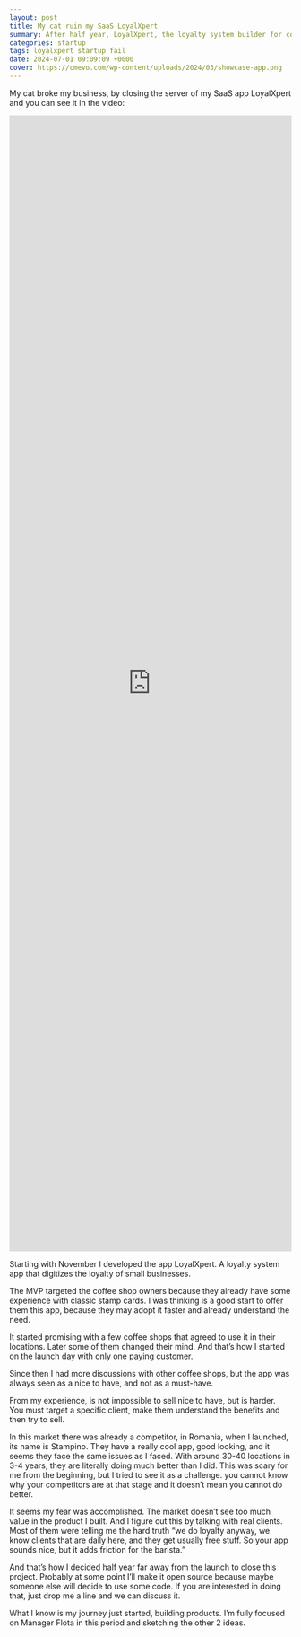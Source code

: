 ```yaml
---
layout: post
title: My cat ruin my SaaS LoyalXpert
summary: After half year, LoyalXpert, the loyalty system builder for coffee shop oweners is shutdown
categories: startup
tags: loyalxpert startup fail
date: 2024-07-01 09:09:09 +0000
cover: https://cmevo.com/wp-content/uploads/2024/03/showcase-app.png
---
```


My cat broke my business, by closing the server of my SaaS app LoyalXpert and you can see it in the video:

<iframe src="https://www.linkedin.com/embed/feed/update/urn:li:ugcPost:7204359571031617536" height="2024" width="504" frameborder="0" allowfullscreen="" title="Anunț înglobat"></iframe>

Starting with November I developed the app LoyalXpert. A loyalty system app that digitizes the loyalty of small businesses.

The MVP targeted the coffee shop owners because they already have some experience with classic stamp cards. I was thinking is a good start to offer them this app, because they may adopt it faster and already understand the need.

It started promising with a few coffee shops that agreed to use it in their locations. Later some of them changed their mind. And that’s how I started on the launch day with only one paying customer.

Since then I had more discussions with other coffee shops, but the app was always seen as a nice to have, and not as a must-have.

From my experience, is not impossible to sell nice to have, but is harder. You must target a specific client, make them understand the benefits and then try to sell.

In this market there was already a competitor, in Romania, when I launched, its name is Stampino. They have a really cool app, good looking, and it seems they face the same issues as I faced. With around 30-40 locations in 3-4 years, they are literally doing much better than I did. This was scary for me from the beginning, but I tried to see it as a challenge. you cannot know why your competitors are at that stage and it doesn’t mean you cannot do better.

It seems my fear was accomplished. The market doesn’t see too much value in the product I built. And I figure out this by talking with real clients. Most of them were telling me the hard truth “we do loyalty anyway, we know clients that are daily here, and they get usually free stuff. So your app sounds nice, but it adds friction for the barista.”

And that’s how I decided half year far away from the launch to close this project. Probably at some point I’ll make it open source because maybe someone else will decide to use some code. If you are interested in doing that, just drop me a line and we can discuss it.

What I know is my journey just started, building products. I’m fully focused on Manager Flota in this period and sketching the other 2 ideas.
